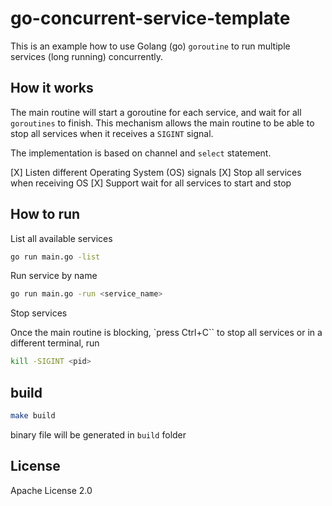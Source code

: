 # go-concurrent-service-template

This is an example how to use Golang (go) `goroutine` to run multiple services (long running) concurrently.

## How it works

The main routine will start a goroutine for each service, and wait for all `goroutines` to finish.
This mechanism allows the main routine to be able to stop all services when it receives a `SIGINT` signal.

The implementation is based on channel and `select` statement.

[X] Listen different Operating System (OS) signals
[X] Stop all services when receiving OS
[X] Support wait for all services to start and stop

## How to run

List all available services

```bash
go run main.go -list
```

Run service by name

```bash
go run main.go -run <service_name>
```

Stop services

Once the main routine is blocking, `press Ctrl+C`` to stop all services or in a different terminal, run

```bash
kill -SIGINT <pid>
```

## build

```bash
make build
```

binary file will be generated in `build` folder

## License

Apache License 2.0
